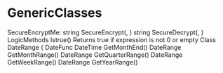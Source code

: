 # GenericClasses
SecureEncryptMe:
  string SecureEncrypt(<string plainText>, <string encryptionKey>)
  string SecureDecrypt(<string cipherText>, <string encryptionKey>)
LogicMethods
  Istrue(<expression>)
    Returns true if expression is not 0 or empty
Class DateRange {
  <DateTime Start>
  <DateTime End>
DateFunc
  DateTime GetMonthEnd(<DateTime date>) 
  DateRange GetMonthRange(<DateTime date>)
  DateRange GetQuarterRange(<DateTime thisDate>)
  DateRange GetWeekRange(<DateTime date>)
  DateRange GetYearRange(<DateTime date>)
  
